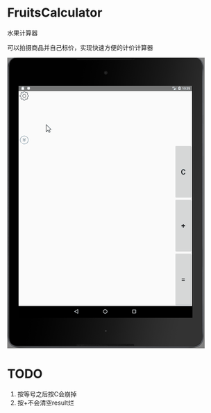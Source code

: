 # FruitsCalculator
水果计算器

可以拍摄商品并自己标价，实现快速方便的计价计算器

![img](https://github.com/xzjs/FruitsCalculator/blob/master/demo.gif)

# TODO
1. 按等号之后按C会崩掉
2. 按+不会清空result烂
